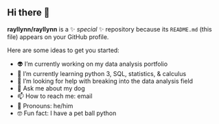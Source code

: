 ## Hi there 👋


**rayllynn/rayllynn** is a ✨ _special_ ✨ repository because its `README.md` (this file) appears on your GitHub profile.

Here are some ideas to get you started:

- 👽 I’m currently working on my data analysis portfolio
- 🧠 I’m currently learning python 3, SQL, statistics, & calculus
- 🤖 I’m looking for help with breaking into the data analysis field
- 🐷 Ask me about my dog
- 📫 How to reach me: email
- 🚶 Pronouns: he/him
- 🤓 Fun fact: I have a pet ball python

